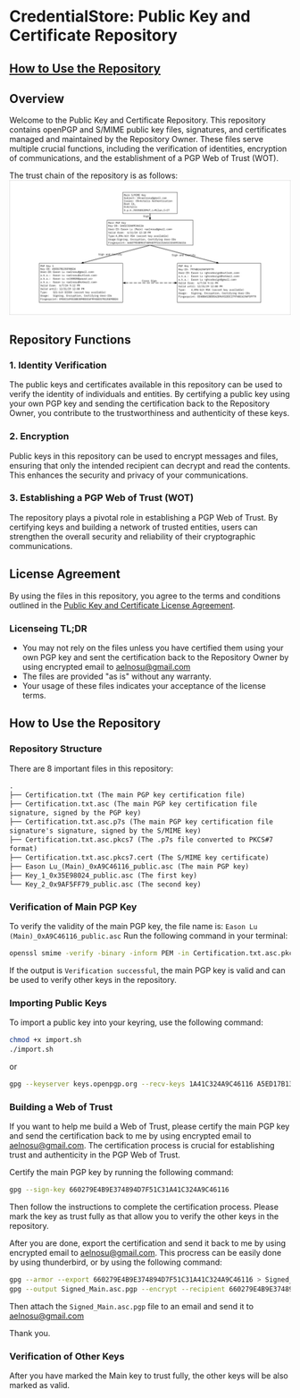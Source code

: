 # CredentialStore: Public Key and Certificate Repository

## [How to Use the Repository](#how-to-use-the-repository-1)

## Overview

Welcome to the Public Key and Certificate Repository. This repository contains openPGP and S/MIME public key files, signatures, and certificates managed and maintained by the Repository Owner. These files serve multiple crucial functions, including the verification of identities, encryption of communications, and the establishment of a PGP Web of Trust (WOT).

The trust chain of the repository is as follows:
![Trust Chain](Key_Topology.svg)

## Repository Functions

### 1. Identity Verification

The public keys and certificates available in this repository can be used to verify the identity of individuals and entities. By certifying a public key using your own PGP key and sending the certification back to the Repository Owner, you contribute to the trustworthiness and authenticity of these keys.

### 2. Encryption

Public keys in this repository can be used to encrypt messages and files, ensuring that only the intended recipient can decrypt and read the contents. This enhances the security and privacy of your communications.

### 3. Establishing a PGP Web of Trust (WOT)

The repository plays a pivotal role in establishing a PGP Web of Trust. By certifying keys and building a network of trusted entities, users can strengthen the overall security and reliability of their cryptographic communications.

## License Agreement

By using the files in this repository, you agree to the terms and conditions outlined in the [Public Key and Certificate License Agreement](LICENSE).

### Licenseing TL;DR

- You may not rely on the files unless you have certified them using your own PGP key and sent the certification back to the Repository Owner by using encrypted email to aelnosu@gmail.com
- The files are provided "as is" without any warranty.
- Your usage of these files indicates your acceptance of the license terms.

## How to Use the Repository

### Repository Structure

There are 8 important files in this repository:

```plaintext
.
├── Certification.txt (The main PGP key certification file)
├── Certification.txt.asc (The main PGP key certification file signature, signed by the PGP key)
├── Certification.txt.asc.p7s (The main PGP key certification file signature's signature, signed by the S/MIME key)
├── Certification.txt.asc.pkcs7 (The .p7s file converted to PKCS#7 format)
├── Certification.txt.asc.pkcs7.cert (The S/MIME key certificate)
├── Eason Lu_(Main)_0xA9C46116_public.asc (The main PGP key)
├── Key_1_0x35E98024_public.asc (The first key)
└── Key_2_0x9AF5FF79_public.asc (The second key)
```


### Verification of Main PGP Key

To verify the validity of the main PGP key, the file name is: `Eason Lu (Main)_0xA9C46116_public.asc`
Run the following command in your terminal:

```bash
openssl smime -verify -binary -inform PEM -in Certification.txt.asc.pkcs7 -content Certification.txt.asc -certfile Certification.txt.asc.pkcs7.cert
```

If the output is `Verification successful`, the main PGP key is valid and can be used to verify other keys in the repository.

### Importing Public Keys

To import a public key into your keyring, use the following command:

```bash
chmod +x import.sh
./import.sh
```
or 

```bash
gpg --keyserver keys.openpgp.org --recv-keys 1A41C324A9C46116 A5ED17B135E98024 7974BCA19AF5FF79
```

### Building a Web of Trust
If you want to help me build a Web of Trust, please certify the main PGP key and send the certification back to me by using encrypted email to aelnosu@gmail.com. The certification process is crucial for establishing trust and authenticity in the PGP Web of Trust.

 Certify the main PGP key by running the following command:

```bash
gpg --sign-key 660279E4B9E374894D7F51C31A41C324A9C46116
```

Then follow the instructions to complete the certification process. Please mark the key as trust fully as that allow you to verify the other keys in the repository.

After you are done, export the certification and send it back to me by using encrypted email to aelnosu@gmail.com.
This procress can be easily done by using thunderbird, or by using the following command:

```bash
gpg --armor --export 660279E4B9E374894D7F51C31A41C324A9C46116 > Signed_Main.asc
gpg --output Signed_Main.asc.pgp --encrypt --recipient 660279E4B9E374894D7F51C31A41C324A9C46116 Signed_Main.asc
```

Then attach the `Signed_Main.asc.pgp` file to an email and send it to aelnosu@gmail.com

Thank you.

### Verification of Other Keys
After you have marked the Main key to trust fully, the other keys will be also marked as valid.